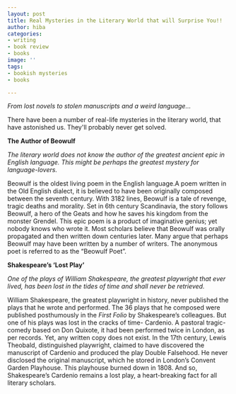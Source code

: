 ```yaml
---
layout: post
title: Real Mysteries in the Literary World that will Surprise You!!
author: hiba
categories:
- writing
- book review
- books
image: ''
tags:
- bookish mysteries
- books

---
```

_From lost novels to stolen manuscripts and a weird language..._

There have been a number of real-life mysteries in the literary world, that have astonished us. They'll probably never get solved.

**The Author of Beowulf**

_The literary world does not know the author of the greatest ancient epic in English language. This might be perhaps the greatest mystery for language-lovers._

Beowulf is the oldest living poem in the English language.A poem written in the Old English dialect, it is believed to have been originally composed between the seventh century. With 3182 lines, Beowulf is a tale of revenge, tragic deaths and morality. Set in 6th century Scandinavia, the story follows Beowulf, a hero of the Geats and how he saves his kingdom from the monster Grendel. This epic poem is a  product of imaginative genius; yet nobody knows who wrote it. Most scholars believe that Beowulf was orally propagated and then written down centuries later. Many argue that perhaps Beowulf may have been written by a number of writers. The anonymous poet is referred to as the “Beowulf Poet”.

**Shakespeare’s ‘Lost Play’**

_One of the plays of William Shakespeare, the greatest playwright that ever lived, has been lost in the tides of time and shall never be retrieved._

William Shakespeare, the greatest playwright in history, never published the plays that he wrote and performed. The 36 plays that he composed were published posthumously in the _First Folio_ by Shakespeare’s colleagues. But one of his plays was lost in the cracks of time- Cardenio. A pastoral tragic-comedy based on Don Quixote, it had been performed twice in London, as per records. Yet, any written copy does not exist. In the 17th century, Lewis Theobald, distinguished playwright, claimed to have discovered the manuscript of Cardenio and produced the play Double Falsehood. He never disclosed the original manuscript, which he stored in London’s Convent Garden Playhouse. This playhouse burned down in 1808. And so, Shakespeare’s Cardenio remains a lost play, a heart-breaking fact for all literary scholars.